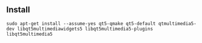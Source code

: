 

## Install

    sudo apt-get install --assume-yes qt5-qmake qt5-default qtmultimedia5-dev libqt5multimediawidgets5 libqt5multimedia5-plugins libqt5multimedia5

